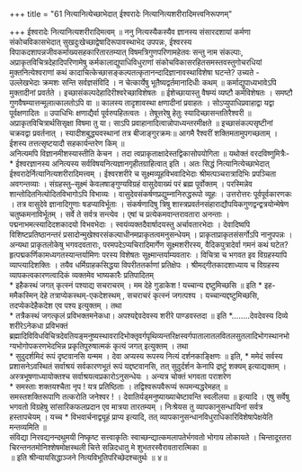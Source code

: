 +++
title = "61 नित्यानित्येच्छाभेदात् ईश्वरादेः नित्यानित्यशरीरादिमत्त्वनिरूपणम्"

+++
ईश्वरादेः नित्यानित्यशरीरादिमत्वम् ॥ ननु नित्यस्यैकस्यैव ज्ञानस्य संसारदशायां कर्मणा संकोचविकासभेदात् सुखदुःखेच्छाद्वेषादिरूपावस्थाभेद उपपन्नः, ईश्वरस्य विपाकदशापन्नजीवकर्माख्यसहकारितारतम्यात् विषमत्रिगुणपरिणामहेतवः सन्तु नाम संकल्पाः, अप्राकृतविचित्रदेहादिपरिणामेषु कर्मकालाद्युपाधिविधुराणां संकोचविकासरहितसमस्तवस्तुगोचरधियां मुक्तनित्येश्वराणां कथं कादाचित्केच्छासङ्कल्पतत्कृतानन्दादिज्ञानावस्थाविशेषा घटन्ते? उच्यते -   
उल्लेखभेदाः क्रमशः सन्ति सर्वज्ञसंविदि । न चेत्कार्येषु भूतैष्यद्वर्तमानादिधीः कथम् ॥ कर्माद्युपाध्यभावेऽपि मुक्तादीनां प्रवर्तते । इच्छासंकल्पदेहादिरीश्वरेच्छाविशेषतः ॥ ईशेच्छायास्तु वैषम्यं व्यष्टौ कर्मविशेषतः । समष्टौ गुणवैषम्यात्तन्मूलात्कालतोऽपि वा ॥ कालस्य तादृशावस्था क्षणादीनां प्रवाहतः । सोऽप्युपाधिप्रवाहाद्वा यद्वा पूर्वक्षणादितः ॥ उपाधिभिः क्षणाद्यैर्वा पूर्वरुपहितत्वतः । तेषूत्तरेषु हेतुः स्यादिच्छासन्ततिरैश्वरी ॥ अप्राकृतविचित्रार्थसिसृक्षा विषमा तु या। साऽपि प्रवाहानादित्वान्नोपाध्यन्तरमीक्षते ॥ इच्छासंकल्पसृष्टीनां चक्रवद्वा प्रवर्तनात् । स्यादीशबुद्ध्यवस्थानां तत्र बीजाङ्गुरक्रमः॥ आगमै रैश्वरीं शक्तिमतामुपगच्छताम् । ईशस्य तत्तत्सृष्टयादौ सहकार्यन्तरेण किम् ॥  
अनित्यमपि विज्ञानमीशस्यास्तीति केचन । तदा त्वप्राकृताक्षादेस्तद्विकासोपयोगिता ॥ यथोक्तं वरदविष्णुमित्रैः-\* ईश्वरज्ञानस्य अनित्यस्य सर्वविषयनित्यज्ञानगृहीतग्राहित्वात् इति । अतः सिद्धं नित्यानित्येच्छाभेदात् ईश्वरादेर्नित्यानित्यशरीरादिमत्त्वम् । ईश्वरशरीरे च सूक्ष्मव्यूहविभवादिभेदाः श्रीमत्पञ्चरात्रादिभिः प्रपञ्चिता अवगन्तव्याः । संग्रहस्तु–सूक्ष्मं केवलषाङ्गुण्यविग्रहं वासुदेवाख्यं परं ब्रह्म पूर्वोक्तम् । परस्मिन्नेव शान्तोदितनित्योदितविभागोऽपि विभाव्यः । वासुदेवसंकर्षणप्रद्युम्नानिरुद्धरूपो व्यूहः । उत्तरोत्तरः पूर्वपूर्वकारणकः । तत्र वासुदेवे ज्ञानादिगुणाः षडप्याविर्भूताः । संकर्षणादिषु त्रिषु शास्त्रप्रवर्तनसंहाराद्यौपयिकगुणद्वन्द्वत्रयोन्मेषेण चतुष्कमनाविर्भूतम् । सर्वे ते सर्वत्र सन्त्येव । एषां च प्रत्येकमवान्तरावतारा अनन्ताः । पद्मनाभमत्स्यादिदशकादयो विभवभेदाः । स्वयंव्यक्तदैवार्षादयस्तु अर्चावतारभेदाः । देवादिष्वपि विशिष्टप्रतिष्ठानन्तरं प्रसादोन्मुखेश्वरसंकल्पाधीनमप्राकृतत्वमनुसन्धेयम् । प्राकृताप्राकृतसंसर्गोऽपि नानुपपन्नः । अन्यथा प्राकृतलोकेषु भगवदवताराः, परमपदेऽप्यचिरादिमार्गेण सूक्ष्मशरीरस्य, वैदिकपुत्रादेर्वा गमनं कथं घटेत? हृत्पद्मकर्णिकामध्यगतस्यान्तर्यामिणः परस्य विशेषतः सूक्ष्मान्तर्याम्यवतारः । विचित्रा च भगवत इव विग्रहस्यापि व्याप्त्यादिशक्तिः । तयैव धर्मिग्राहकसिद्धया विपरीततर्काणां प्रतिक्षेपः । श्रीमद्गीतकादशाध्याय च विग्रहस्य व्यापकत्वकारणत्वादिकं व्यक्तमेव भाष्यकारैः प्रतिपादितम्  
\* इहैकस्थं जगत् कृत्स्नं पश्याद्य सचराचरम् । मम देहे गुडाकेश ! यच्चान्य द्दष्टुमिच्छसि ॥ इति \* इह-ममैकस्मिन् देहे तत्राप्येकस्थम्-एकदेशस्थम् , सचराचरं कृत्स्नं जगत्पश्य । यच्चान्यद्दष्टुमिच्छसि, तदप्येकदेहैकदेश एव पश्य इत्युक्तम् । तथा  
\* तत्रैकस्थं जगत्कृलं प्रविभक्तमनेकधा। अपश्यद्देवदेवस्य शरीरे पाण्डवस्तदा ॥ इति \*........देवदेवस्य दिव्ये शरीरेऽनेकधा प्रविभक्तं ब्रह्मादिविविधविचित्रदेवतियङ्मनुष्यस्थावरादिभोक्तृवर्गपृथिव्यन्तरिक्षस्वर्गपातालातलवितलसुतलादिभोगस्थानभोग्यभोगोपकरणभेदभिन्न प्रकृतिपुरुषात्मकं कृत्यं जगत् इत्युक्तम् । तथा  
\* सुदुदर्शमिदं रूपं दृष्टवानसि यन्मम । देवा अप्यस्य रूपस्य नित्यं दर्शनकाङ्क्षिणः ॥ इति, \* ममेदं सर्वस्य प्रशासनेऽवस्थितं सर्वाश्रयं सर्वकारणभूतं रूपं यद्दष्टवानसि, तत् सुदुर्दर्शन केनापि द्रष्टुं शक्यम् इत्याद्यक्तम् । अस्त्रभूषणाध्यायोक्तश्च सर्वाश्रयत्वप्रकारोऽनुसन्धेयः । अन्यत्र चोक्तं भगवता पराशरेण  
\* समस्ताः शक्तयश्चैता नृप ! यत्र प्रतिष्ठिताः । तद्विश्वरूपवैरूप्यं रूपमन्यद्धरेमहत् ॥  
समस्तशक्तिरूपाणि तत्करोति जनेश्वर ! । देवातिर्यड्मनुष्याख्याचेष्टावन्ति स्वलीलया ॥ इत्यादि । एषु सर्वेषु भगवतो विग्रहेषु सांसारिकफलप्रदान एव मात्रया तारतम्यम् । निःश्रेयस तु व्यापकानुसन्धायिनां सर्वत्र हस्तापचेयम् । यच्च \* विभवार्चनाद्व्यूहं प्राप्य इत्यादि, तत् व्यापकानुसन्धानविधुराधिकारिविशेषापेक्षयेति मन्तव्यमिति ॥  
संविद्या निरवद्यनन्दथुमयी निष्कृष्ट सत्त्वाकृतिः स्वाच्छन्द्यात्कमलापतेर्भगवतो भोगाय लोकायते । चिन्तादूरतरा चिरन्तनतमोनिश्शेषमोक्षस्थली चित्ते सन्निदधातु मे शुभतरस्वैरावतारात्मिका ॥  
॥ इति श्रीन्यायसिद्धाञ्जने नित्यविभूतिपरिच्छेदश्चतुर्थः ॥ ४॥